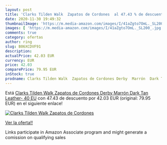 ```yaml
---
layout: post
title: 'Clarks Tilden Walk  Zapatos de Cordones  al 47.43 % de descuento'
date: 2020-11-30 19:49:32
thumbnailImage: 'https://m.media-amazon.com/images/I/41aZgto7OmL._SL200_.jpg'
images: [ 'https://m.media-amazon.com/images/I/41aZgto7OmL._SL200_.jpg' ]
comments: true
category: ofertas
author: ring
slug: B06XCDVF91
description:
actualPrice: 42.03 EUR
currency: EUR
price: 42.03
comparePrice: 79.95 EUR
inStock: true
prodname: Clarks Tilden Walk  Zapatos de Cordones Derby  Marrón  Dark Tan Leather-   40 EU
---
```


Está [Clarks Tilden Walk  Zapatos de Cordones Derby  Marrón  Dark Tan Leather-   40 EU](https://www.amazon.es/dp/B06XCDVF91/?tag=tolees-21) con 47.43 de descuento por 42.03 EUR (original: 79.95 EUR) en el siguiente enlace!

[![Clarks Tilden Walk  Zapatos de Cordones ](https://m.media-amazon.com/images/I/41aZgto7OmL._SL200_.jpg)](https://www.amazon.es/dp/B06XCDVF91/?tag=tolees-21)

[Ver la oferta!!](https://www.amazon.es/dp/B06XCDVF91/?tag=tolees-21)

Links participate in Amazon Associate program and might generate a comission on qualifying sales


